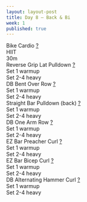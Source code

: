```yaml
---
layout: layout-post
title: Day 8 — Back & Bi
week: 1
published: true
---
```


<div class="ex_list">

  <div class="ex">
    <div class="name">
      Bike Cardio
      <a href="https://www.youtube.com/watch?v=WRylMkvahjM" target="_blank">?</a>
    </div>
    <div class="set">HIIT </div>
    <div class="rep">30m</div>
  </div>

  <div class="ex">
    <div class="name">
      Reverse Grip Lat Pulldown
      <a href="https://www.youtube.com/watch?v=apzFTbsm7HU" target="_blank">?</a>
    </div>
    <div class="set">Set 1 warmup </div>
    <div class="rep">Set 2-4 heavy</div>
  </div>

  <div class="ex">
    <div class="name">
      DB Bent Over Row
      <a href="https://www.youtube.com/watch?v=6TSP1TRMUzs" target="_blank">?</a>
    </div>
    <div class="set">Set 1 warmup </div>
    <div class="rep">Set 2-4 heavy</div>
  </div>

  <div class="ex">
    <div class="name">
      Straight Bar Pulldown (back)
      <a href="https://www.youtube.com/watch?v=AjCCGN2tU3Q" target="_blank">?</a>
    </div>
    <div class="set">Set 1 warmup </div>
    <div class="rep">Set 2-4 heavy</div>
  </div>

  <div class="ex">
    <div class="name">
      DB One Arm Row
      <a href="https://www.youtube.com/watch?v=pYcpY20QaE8" target="_blank">?</a>
    </div>
    <div class="set">Set 1 warmup </div>
    <div class="rep">Set 2-4 heavy</div>
  </div>

  <div class="ex">
    <div class="name">
      EZ Bar Preacher Curl
      <a href="https://www.youtube.com/watch?v=SCx2RmWT0G4" target="_blank">?</a>
    </div>
    <div class="set">Set 1 warmup </div>
    <div class="rep">Set 2-4 heavy</div>
  </div>

  <div class="ex">
    <div class="name">
      EZ Bar Bicep Curl
      <a href="https://www.youtube.com/watch?v=zG2xJ0Q5QtI" target="_blank">?</a>
    </div>
    <div class="set">Set 1 warmup </div>
    <div class="rep">Set 2-4 heavy</div>
  </div>

  <div class="ex">
    <div class="name">
      DB Alternating Hammer Curl
      <a href="https://www.youtube.com/watch?v=zC3nLlEvin4" target="_blank">?</a>
    </div>
    <div class="set">Set 1 warmup </div>
    <div class="rep">Set 2-4 heavy</div>
  </div>
</div>



